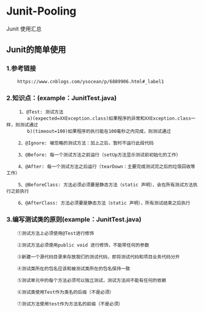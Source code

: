   # Junit-Pooling
  Junit 使用汇总
  
  Junit的简单使用
 -----------------------------------
 
 ### 1.参考链接
        https://www.cnblogs.com/ysocean/p/6889906.html#_label1
                   
 ### 2.知识点：(example：JunitTest.java)
     　  1、@Test: 测试方法
     　　　　a)(expected=XXException.class)如果程序的异常和XXException.class一样，则测试通过
     　　　　b)(timeout=100)如果程序的执行能在100毫秒之内完成，则测试通过
     
     　　2、@Ignore: 被忽略的测试方法：加上之后，暂时不运行此段代码
     
     　　3、@Before: 每一个测试方法之前运行（setUp方法显示测试前初始化的工作）
                   
     　　4、@After: 每一个测试方法之后运行（tearDown：主要完成测试完之后的垃圾回收等工作）
     
     　　5、@BeforeClass: 方法必须必须要是静态方法（static 声明），会在所有测试方法执行之前执行
     
     　　6、@AfterClass: 方法必须要是静态方法（static 声明），所有测试结束之后执行
     
### 3.编写测试类的原则(example：JunitTest.java)
     
        ①测试方法上必须使用@Test进行修饰
     
        ②测试方法必须使用public void 进行修饰，不能带任何的参数
     
        ③新建一个源代码目录来存放我们的测试代码，即将测试代码和项目业务代码分开
     
        ④测试类所在的包名应该和被测试类所在的包名保持一致
     
        ⑤测试单元中的每个方法必须可以独立测试，测试方法间不能有任何的依赖
     
        ⑥测试类使用Test作为类名的后缀（不是必须）
     
        ⑦测试方法使用test作为方法名的前缀（不是必须）        

